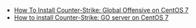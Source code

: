 * [How To Install Counter-Strike: Global Offensive on CentOS 7](https://www.vultr.com/docs/how-to-install-counter-strike-global-offensive-server-on-centos-7)
* [How to install Counter-Strike: GO server on CentOS 7](https://www.globo.tech/learning-center/install-counter-strike-go-server-centos-7/)
